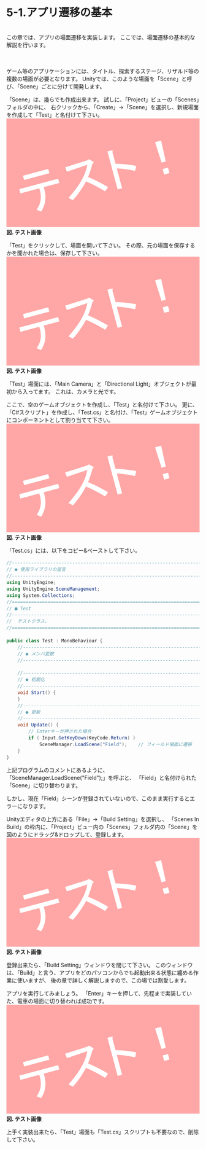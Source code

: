 # 5-1.アプリ遷移の基本
<br>
この章では、アプリの場面遷移を実装します。
ここでは、場面遷移の基本的な解説を行います。
<br>
<br>
<br>



ゲーム等のアプリケーションには、タイトル、探索するステージ、リザルド等の複数の場面が必要となります。
Unityでは、このような場面を「Scene」と呼び、「Scene」ごとに分けて開発します。
<br>


「Scene」は、幾らでも作成出来ます。
試しに、「Project」ビューの「Scenes」フォルダの中に、
右クリックから、「Create」→「Scene」を選択し、新規場面を作成して「Test」と名付けて下さい。
![](/Graphics/Test/Test.jpg)  
**図. テスト画像**
<br>


「Test」をクリックして、場面を開いて下さい。
その際、元の場面を保存するかを聞かれた場合は、保存して下さい。
![](/Graphics/Test/Test.jpg)  
**図. テスト画像**
<br>


「Test」場面には、「Main Camera」と「Directional Light」オブジェクトが最初から入ってます。
これは、カメラと光です。
<br>

ここで、空のゲームオブジェクトを作成し、「Test」と名付けて下さい。
更に、「C#スクリプト」を作成し、「Test.cs」と名付け、「Test」ゲームオブジェクトにコンポーネントとして割り当てて下さい。
![](/Graphics/Test/Test.jpg)  
**図. テスト画像**
<br>


「Test.cs」には、以下をコピー&ペーストして下さい。

```c#:Test.cs
//------------------------------------------------------------------------
// ● 使用ライブラリの宣言
//------------------------------------------------------------------------
using UnityEngine;
using UnityEngine.SceneManagement;
using System.Collections;
//========================================================================
// ■ Test
//------------------------------------------------------------------------
//	テストクラス。
//========================================================================

public class Test : MonoBehaviour {
	//--------------------------------------------------------------------
	// ● メンバ変数
	//--------------------------------------------------------------------

	//--------------------------------------------------------------------
	// ● 初期化
	//--------------------------------------------------------------------
	void Start() {
	}
	//--------------------------------------------------------------------
	// ● 更新
	//--------------------------------------------------------------------
	void Update() {
		// Enterキーが押された場合
		if ( Input.GetKeyDown(KeyCode.Return) )
			SceneManager.LoadScene("Field");	// フィールド場面に遷移
	}
}
```

上記プログラムのコメントにあるように、「SceneManager.LoadScene("Field");」を呼ぶと、
「Field」と名付けられた「Scene」に切り替わります。
<br>

しかし、現在「Field」シーンが登録されていないので、このまま実行するとエラーになります。
<br>


Unityエディタの上方にある「File」→「Build Setting」を選択し、
「Scenes In Build」の枠内に、「Project」ビュー内の「Scenes」フォルダ内の「Scene」を
図のようにドラッグ&ドロップして、登録します。
![](/Graphics/Test/Test.jpg)  
**図. テスト画像**
<br>


登録出来たら、「Build Setting」ウィンドウを閉じて下さい。
このウィンドウは、「Build」と言う、アプリをどのパソコンからでも起動出来る状態に纏める作業に使いますが、
後の章で詳しく解説しますので、この場では割愛します。
<br>


アプリを実行してみましょう。
「Enter」キーを押して、先程まで実装していた、電車の場面に切り替われば成功です。
![](/Graphics/Test/Test.jpg)  
**図. テスト画像**
<br>


上手く実装出来たら、「Test」場面も「Test.cs」スクリプトも不要なので、削除して下さい。


